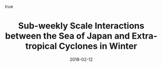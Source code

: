 ---
title: Sub-weekly Scale Interactions between the Sea of Japan and Extra-tropical Cyclones in Winter
event: Ocean Sciences Meeting 2018
event_url: https://www.agu.org/Ocean-Sciences-Meeting

location: Oregon Convection Center
address:
#  street: 450 Serra Mall
  city: Portland
  region: Oregon
#  postcode: '94305'
  country: United States

summary:
abstract: ""

# Talk start and end times.
#   End time can optionally be hidden by prefixing the line with `#`.
date: "2018-02-12"
#date_end: "2018-02-18"
all_day: false

# Schedule page publish date (NOT talk date).
publishDate: "2018-02-12"

authors: [Ning Zhao, Shinsuke Iwasaki, Atsuhiko Isobe, and Masaru Yamamoto]
tags: [oral]

# Is this a featured talk? (true/false)
featured: false


#links:
#- icon: twitter
#  icon_pack: fab
#  name: Follow
#  url: https://twitter.com/georgecushen
url_code: ""
url_pdf: ""
url_slides: ""
url_video: ""


# Enable math on this page?
math: true
---